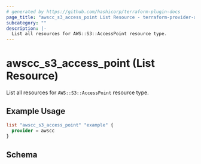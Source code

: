 ```yaml
---
# generated by https://github.com/hashicorp/terraform-plugin-docs
page_title: "awscc_s3_access_point List Resource - terraform-provider-awscc"
subcategory: ""
description: |-
  List all resources for AWS::S3::AccessPoint resource type.
---
```


# awscc_s3_access_point (List Resource)

List all resources for `AWS::S3::AccessPoint` resource type.

## Example Usage

```terraform
list "awscc_s3_access_point" "example" {
  provider = awscc
}
```

<!-- schema generated by tfplugindocs -->
## Schema
